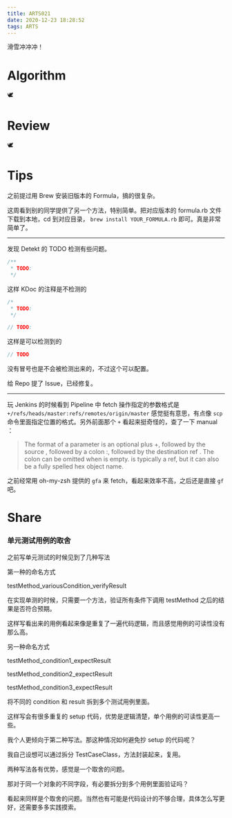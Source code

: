 ```yaml
---
title: ARTS021
date: 2020-12-23 18:28:52
tags: ARTS
---
```


滑雪冲冲冲！
<!--more-->

# Algorithm

🕊️

# Review

🕊️

# Tips

之前提过用 Brew 安装旧版本的 Formula，搞的很复杂。

这周看到别的同学提供了另一个方法，特别简单。把对应版本的 formula.rb 文件下载到本地，cd 到对应目录， `brew install YOUR_FORMULA.rb` 即可。真是非常简单了。

---

发现 Detekt 的 TODO 检测有些问题。

```kotlin
/**
 * TODO:
 */
```

这样 KDoc 的注释是不检测的

```kotlin
/*
 * TODO:
 */

// TODO:
```

这样是可以检测到的

```kotlin
// TODO
```

没有冒号也是不会被检测出来的，不过这个可以配置。

给 Repo 提了 Issue，已经修复。

---

玩 Jenkins 的时候看到 Pipeline 中 fetch 操作指定的参数格式是 `+/refs/heads/master:refs/remotes/origin/master` 感觉挺有意思，有点像 `scp` 命令里面指定位置的格式。另外前面那个 `+` 看起来挺奇怪的，查了一下 manual ：

> The format of a <refspec> parameter is an optional plus +, followed by the source <src>,
followed by a colon :, followed by the destination ref <dst>. The colon can be omitted when
<dst> is empty. <src> is typically a ref, but it can also be a fully spelled hex object
name.

之前经常用 oh-my-zsh 提供的 `gfa` 来 fetch，看起来效率不高，之后还是直接 `gf` 吧。

# Share

### 单元测试用例的取舍

之前写单元测试的时候见到了几种写法

第一种的命名方式

testMethod_variousCondition_verifyResult

在实现单测的时候，只需要一个方法，验证所有条件下调用 testMethod 之后的结果是否符合预期。

这样写看出来的用例看起来像是重复了一遍代码逻辑，而且感觉用例的可读性没有那么高。

另一种命名方式

testMethod_condition1_expectResult

testMethod_condition2_expectResult

testMethod_condition3_expectResult

将不同的 condition 和 result 拆到多个测试用例里面。

这样写会有很多重复的 setup 代码，优势是逻辑清楚，单个用例的可读性更高一些。

我个人更倾向于第二种写法。那这种情况如何避免抄 setup 的代码呢？

我自己设想可以通过拆分 TestCaseClass，方法封装起来，复用。

两种写法各有优势，感觉是一个取舍的问题。

那对于同一个对象的不同字段，有必要拆分到多个用例里面验证吗？

看起来同样是个取舍的问题。当然也有可能是代码设计的不够合理，具体怎么写更好，还需要多多实践摸索。
